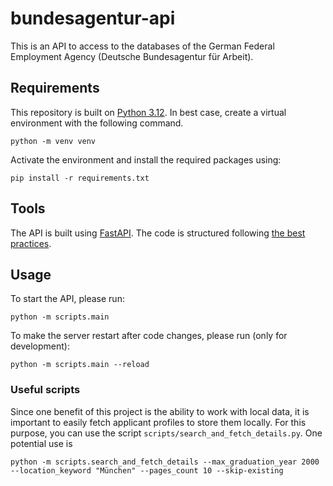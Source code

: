 # bundesagentur-api

This is an API to access to the databases of the German Federal Employment Agency (Deutsche Bundesagentur für Arbeit).

## Requirements

This repository is built on [Python 3.12](https://docs.python.org/3.12/).
In best case, create a virtual environment with the following command.

```
python -m venv venv
```

Activate the environment and install the required packages using:

```
pip install -r requirements.txt
```

## Tools

The API is built using [FastAPI](https://fastapi.tiangolo.com/). The code is structured following [the best practices](https://github.com/zhanymkanov/fastapi-best-practices?tab=readme-ov-file).

## Usage

To start the API, please run:

```
python -m scripts.main
```

To make the server restart after code changes, please run (only for development):

```
python -m scripts.main --reload
```

### Useful scripts

Since one benefit of this project is the ability to work with local data, it is important to easily fetch applicant profiles to store them locally. For this purpose, you can use the script `scripts/search_and_fetch_details.py`. One potential use is

```
python -m scripts.search_and_fetch_details --max_graduation_year 2000 --location_keyword "München" --pages_count 10 --skip-existing
```
